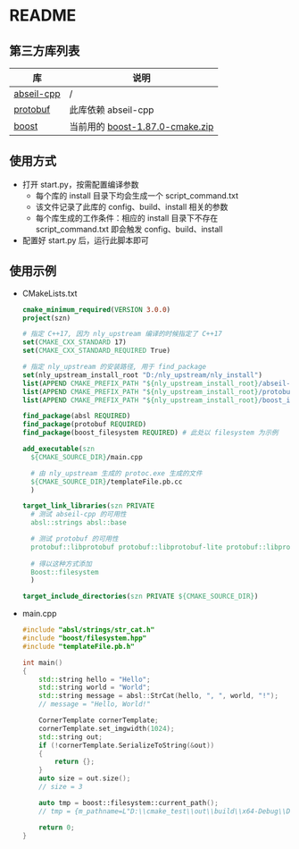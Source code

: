 # README

## 第三方库列表

| 库                                                           | 说明                                                         |
| ------------------------------------------------------------ | ------------------------------------------------------------ |
| [abseil-cpp](https://github.com/abseil/abseil-cpp/releases/tag/20250127.0) | /                                                            |
| [protobuf](https://github.com/protocolbuffers/protobuf/releases/tag/v30.0-rc1) | 此库依赖 abseil-cpp                                          |
| [boost](https://github.com/boostorg/boost/releases/tag/boost-1.87.0) | 当前用的 [boost-1.87.0-cmake.zip](https://github.com/boostorg/boost/releases/download/boost-1.87.0/boost-1.87.0-cmake.zip) |



## 使用方式

* 打开 start.py，按需配置编译参数
  * 每个库的 install 目录下均会生成一个 script_command.txt
  * 该文件记录了此库的 config、build、install 相关的参数
  * 每个库生成的工作条件：相应的 install 目录下不存在 script_command.txt 即会触发 config、build、install
* 配置好 start.py 后，运行此脚本即可



## 使用示例

* CMakeLists.txt

  ```cmake
  cmake_minimum_required(VERSION 3.0.0)
  project(szn)
  
  # 指定 C++17, 因为 nly_upstream 编译的时候指定了 C++17
  set(CMAKE_CXX_STANDARD 17)
  set(CMAKE_CXX_STANDARD_REQUIRED True)
  
  # 指定 nly_upstream 的安装路径, 用于 find_package
  set(nly_upstream_install_root "D:/nly_upstream/nly_install")
  list(APPEND CMAKE_PREFIX_PATH "${nly_upstream_install_root}/abseil-cpp_install_path")
  list(APPEND CMAKE_PREFIX_PATH "${nly_upstream_install_root}/protobuf_install_path")
  list(APPEND CMAKE_PREFIX_PATH "${nly_upstream_install_root}/boost_install_path")
  
  find_package(absl REQUIRED)
  find_package(protobuf REQUIRED)
  find_package(boost_filesystem REQUIRED) # 此处以 filesystem 为示例
  
  add_executable(szn 
    ${CMAKE_SOURCE_DIR}/main.cpp 
  
    # 由 nly_upstream 生成的 protoc.exe 生成的文件
    ${CMAKE_SOURCE_DIR}/templateFile.pb.cc
    )
  
  target_link_libraries(szn PRIVATE
    # 测试 abseil-cpp 的可用性
    absl::strings absl::base
  
    # 测试 protobuf 的可用性
    protobuf::libprotobuf protobuf::libprotobuf-lite protobuf::libprotoc
    
    # 得以这种方式添加
    Boost::filesystem 
    )
  
  target_include_directories(szn PRIVATE ${CMAKE_SOURCE_DIR})
  ```

* main.cpp

  ```c++
  #include "absl/strings/str_cat.h"
  #include "boost/filesystem.hpp"
  #include "templateFile.pb.h"
  
  int main()
  {
      std::string hello = "Hello";
      std::string world = "World";
      std::string message = absl::StrCat(hello, ", ", world, "!");
      // message = "Hello, World!"
  
      CornerTemplate cornerTemplate;
      cornerTemplate.set_imgwidth(1024);
      std::string out;
      if (!cornerTemplate.SerializeToString(&out))
      {
          return {};
      }
      auto size = out.size();
      // size = 3
  
      auto tmp = boost::filesystem::current_path();
      // tmp = {m_pathname=L"D:\\cmake_test\\out\\build\\x64-Debug\\Debug" }
  
      return 0;
  }
  ```

